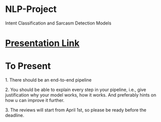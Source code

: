 # NLP-Project
Intent Classification and Sarcasm Detection Models


# [Presentation Link](https://www.canva.com/design/DAF7dJUVn7E/-l4CWH2qrIBv2teAzdm01A/view?utm_content=DAF7dJUVn7E&utm_campaign=designshare&utm_medium=link&utm_source=editor)

# To Present
1.⁠ ⁠There should be an end-to-end pipeline

2.⁠ ⁠You should be able to explain every step in your pipeline, i.e., give justification why your model works, how it works. And preferably hints on how u can improve it further.

3.⁠ ⁠⁠The reviews will start from April 1st, so please be ready before the deadline.

